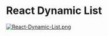 # React Dynamic List 

[![React-Dynamic-List.png](https://i.postimg.cc/x8QKvgZw/React-Dynamic-List.png)](https://postimg.cc/Q969sghm)
